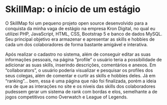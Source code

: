 # SkillMap: o início de um estágio

O SkillMap foi um pequeno projeto open source desenvolvido para a conquista da minha vaga de estágio na empresa Kron Digital, no qual eu utilizei PHP, JavaScript, HTML, CSS, Bootstrap 5 e banco de dados MySQL. Seu principal objetivo era armazenar e apresentar as skills e hobbies de cada um dos colaboradores de forma bastante amigável e interativa.

Após realizar o cadastro no sistema, além de conseguir editar as suas informações pessoais, na página “profile” o usuário teria a possibilidade de adicionar as suas skills, inserindo descrições, comentários e anexos. Em “collaborators”, o usuário poderia visualizar e pesquisar os profiles dos seus colegas, além de comentar e curtir as skills e hobbies deles. Já em “ranking”... bem, essa é uma página que não foi finalizada, porém a ideia era de que as interações no site e os níveis das skills dos colaboradores pudessem gerar um sistema de rank com bordas e elos, semelhante a de jogos competitivos como Overwatch e League of Legends.

